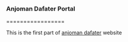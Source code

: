<h3>Anjoman Dafater Portal</h3>
=================

This is the first part of <a href="http://anjoman-dafater.ir/">anjoman dafater</a> website
